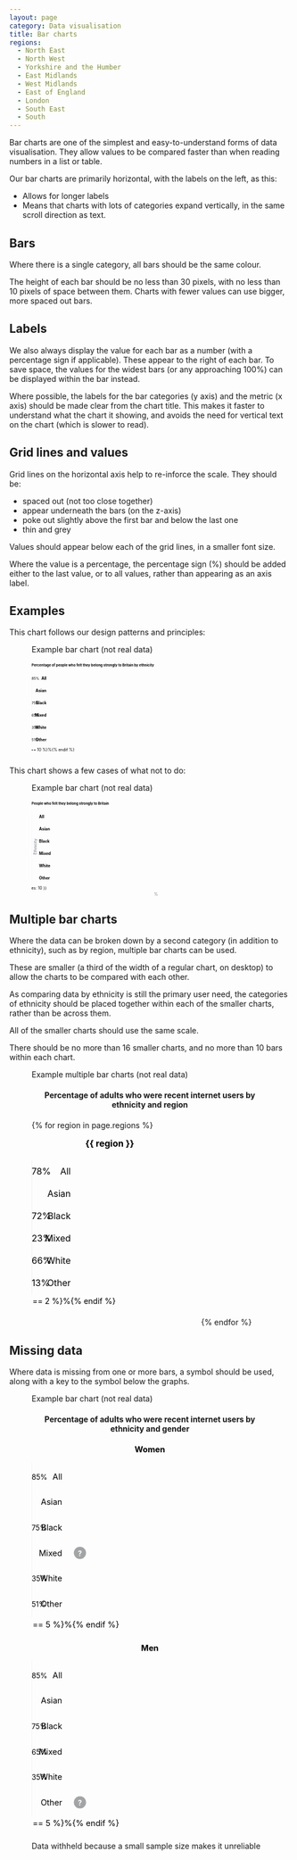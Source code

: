 ```yaml
---
layout: page
category: Data visualisation
title: Bar charts
regions:
  - North East
  - North West
  - Yorkshire and the Humber
  - East Midlands
  - West Midlands
  - East of England
  - London
  - South East
  - South
---
```


Bar charts are one of the simplest and easy-to-understand forms of data visualisation. They allow values to be compared faster than when reading numbers in a list or table.

Our bar charts are primarily horizontal, with the labels on the left, as this:

* Allows for longer labels
* Means that charts with lots of categories expand vertically, in the same scroll direction as text.

## Bars

Where there is a single category, all bars should be the same colour.

The height of each bar should be no less than 30&#160;pixels, with no less than 10&#160;pixels of space between them. Charts with fewer values can use bigger, more spaced out bars.

## Labels

We also always display the value for each bar as a number (with a percentage sign if applicable). These appear to the right of each bar. To save space, the values for the widest bars (or any approaching 100%) can be displayed within the bar instead.

Where possible, the labels for the bar categories (y axis) and the metric (x axis) should be made clear from the chart title. This makes it faster to understand what the chart it showing, and avoids the need for vertical text on the chart (which is slower to read).

## Grid lines and values

Grid lines on the horizontal axis help to re-inforce the scale. They should be:

* spaced out (not too close together)
* appear underneath the bars (on the z-axis)
* poke out slightly above the first bar and below the last one
* thin and grey

Values should appear below each of the grid lines, in a smaller font size.

Where the value is a percentage, the percentage sign (%) should be added either to the last value, or to all values, rather than appearing as an axis label.

## Examples

This chart follows our design patterns and principles:

<figure class="example good">
  <figcaption>Example bar chart (not real data)</figcaption>
  <svg viewbox="0 -80 960 420">
    <text x="0" y="-30" font-weight="bold">Percentage of people who felt they belong strongly to Britain by ethnicity</text>
    <text x="60" y="24" font-weight="bold" text-anchor="end" font-size="16">All</text>
    <text x="60" y="74" font-weight="bold" text-anchor="end" font-size="16">Asian</text>
    <text x="60" y="124" font-weight="bold" text-anchor="end" font-size="16">Black</text>
    <text x="60" y="174" font-weight="bold" text-anchor="end" font-size="16">Mixed</text>
    <text x="60" y="224" font-weight="bold" text-anchor="end" font-size="16">White</text>
    <text x="60" y="274" font-weight="bold" text-anchor="end" font-size="16">Other</text>
    {% for i in (0..10) %}
      <line x1="{{ i | times: 85 | plus: 80.5 }}" x2="{{ i | times: 85 | plus: 80.5 }}" y1="-10" y2="295" stroke="#e6e6e6" stroke-width="1" />
      <text x="{{ i | times: 85 | plus: 80.5 }}" y="315" text-anchor="middle" font-size="16">{{ i | times: 10 }}{% if i == 10 %}%{% endif %}</text>
    {% endfor %}
    <rect width="{{ 90 | times: 8.5 }}" height="35" x="80" y="0" fill="#2B8CC4"></rect>
    <rect width="{{ 99 | times: 8.5 }}" height="35" x="80" y="50" fill="#2B8CC4"></rect>
    <rect width="{{ 75 | times: 8.5 }}" height="35" x="80" y="100" fill="#2B8CC4"></rect>
    <rect width="{{ 65 | times: 8.5 }}" height="35" x="80" y="150" fill="#2B8CC4"></rect>
    <rect width="{{ 35 | times: 8.5 }}" height="35" x="80" y="200" fill="#2B8CC4"></rect>
    <rect width="{{ 51 | times: 8.5 }}" height="35" x="80" y="250" fill="#2B8CC4"></rect>
    <text x="{{ 90 | times: 8.5 | plus: 85.5 }}" y="24" text-anchor="start">85%</text>
    <text x="{{ 99 | times: 8.5 | plus: 75.5 }}" y="74" text-anchor="end" fill="white">99%</text>
    <text x="{{ 75 | times: 8.5 | plus: 85.5 }}" y="124" text-anchor="start">75%</text>
    <text x="{{ 65 | times: 8.5 | plus: 85.5 }}" y="174" text-anchor="start">65%</text>
    <text x="{{ 35 | times: 8.5 | plus: 85.5 }}" y="224" text-anchor="start">35%</text>
    <text x="{{ 51 | times: 8.5 | plus: 85.5 }}" y="274" text-anchor="start">51%</text>
  </svg>
</figure>

This chart shows a few cases of what not to do:

<figure class="example bad">
  <figcaption>Example bar chart (not real data)</figcaption>
  <svg viewbox="0 -80 960 420">
    <text x="0" y="-30" font-weight="bold">People who felt they belong strongly to Britain</text>
    <text x="20" y="140" font-weight="normal" text-anchor="middle" font-size="16" transform="rotate(-90, 20, 140)" fill="#6F777B">Ethnicity</text>
    <text x="30" y="24" font-weight="bold" text-anchor="start" font-size="16">All</text>
    <text x="30" y="74" font-weight="bold" text-anchor="start" font-size="16">Asian</text>
    <text x="30" y="124" font-weight="bold" text-anchor="start" font-size="16">Black</text>
    <text x="30" y="174" font-weight="bold" text-anchor="start" font-size="16">Mixed</text>
    <text x="30" y="224" font-weight="bold" text-anchor="start" font-size="16">White</text>
    <text x="30" y="274" font-weight="bold" text-anchor="start" font-size="16">Other</text>
    {% for i in (0..10) %}
      <line x1="{{ i | times: 85 | plus: 80.5 }}" x2="{{ i | times: 85 | plus: 80.5 }}" y1="-10" y2="295" stroke="#e6e6e6" stroke-width="1" />
      <text x="{{ i | times: 85 | plus: 80.5 }}" y="315" text-anchor="middle" font-size="16">{{ i | times: 10 }}</text>
    {% endfor %}
    <rect width="{{ 90 | times: 8.5 }}" height="35" x="80" y="0" fill="#DF3034"></rect>
    <rect width="{{ 99 | times: 8.5 }}" height="35" x="80" y="50" fill="#F47738"></rect>
    <rect width="{{ 75 | times: 8.5 }}" height="35" x="80" y="100" fill="#FFBF47"></rect>
    <rect width="{{ 65 | times: 8.5 }}" height="35" x="80" y="150" fill="#006435"></rect>
    <rect width="{{ 35 | times: 8.5 }}" height="35" x="80" y="200" fill="#005EA5"></rect>
    <rect width="{{ 51 | times: 8.5 }}" height="35" x="80" y="250" fill="#2B8CC4"></rect>
    <text x="505" y="340" font-weight="normal" text-anchor="middle" font-size="16" fill="#6F777B">%</text>
  </svg>
</figure>

## Multiple bar charts

Where the data can be broken down by a second category (in addition to ethnicity), such as by region, multiple bar charts can be used.

These are smaller (a third of the width of a regular chart, on desktop) to allow the charts to be compared with each other.

As comparing data by ethnicity is still the primary user need, the categories of ethnicity should be placed together within each of the smaller charts, rather than be across them.

All of the smaller charts should use the same scale.

There should be no more than 16 smaller charts, and no more than 10 bars within each chart.


<figure class="example good">
  <figcaption>Example multiple bar charts (not real data)</figcaption>
  <div style="font-weight: bold; text-align: center; margin-top: 20px; margin-bottom: 20px;">Percentage of adults who were recent internet users by ethnicity and region</div>
  <div class="multiple-charts">
  {% for region in page.regions %}
    <svg viewbox="0 -60 300 350" width="300" height="350" class="small-multiple-chart">
      <text x="140" y="-30" font-weight="bold" font-size="16" text-anchor="middle">{{ region }}</text>
      <text x="70" y="20" text-anchor="end" font-size="16">All</text>
      <text x="70" y="60" text-anchor="end" font-size="16">Asian</text>
      <text x="70" y="100" text-anchor="end" font-size="16">Black</text>
      <text x="70" y="140" text-anchor="end" font-size="16">Mixed</text>
      <text x="70" y="180" text-anchor="end" font-size="16">White</text>
      <text x="70" y="220" text-anchor="end" font-size="16">Other</text>
      {% for i in (0..2) %}
        <line x1="{{ i | times: 85 | plus: 80.5 }}" x2="{{ i | times: 85 | plus: 80.5 }}" y1="-5" y2="235" stroke="#e6e6e6" stroke-width="1" />
        <text x="{{ i | times: 85 | plus: 80.5 }}" y="252" text-anchor="middle" font-size="14">{{ i | times: 50 }}{% if i == 2 %}%{% endif %}</text>
      {% endfor %}
      <rect width="{{ 78 | times: 1.7 | plus: 0.5 }}" height="30" x="80" y="0" fill="#2B8CC4"></rect>
      <rect width="{{ 91 | times: 1.7 | plus: 0.5 }}" height="30" x="80" y="40" fill="#2B8CC4"></rect>
      <rect width="{{ 72 | times: 1.7 | plus: 0.5 }}" height="30" x="80" y="80" fill="#2B8CC4"></rect>
      <rect width="{{ 23 | times: 1.7 | plus: 0.5 }}" height="30" x="80" y="120" fill="#2B8CC4"></rect>
      <rect width="{{ 66 | times: 1.7 | plus: 0.5 }}" height="30" x="80" y="160" fill="#2B8CC4"></rect>
      <rect width="{{ 13 | times: 1.7 | plus: 0.5 }}" height="30" x="80" y="200" fill="#2B8CC4"></rect>
      <text x="{{ 78 | times: 1.7 | plus: 85.5 }}" y="20"  font-size="16" text-anchor="start">78%</text>
      <text x="{{ 91 | times: 1.7 | plus: 75.5 }}" y="60"  font-size="16" text-anchor="end" fill="white">91%</text>
      <text x="{{ 72 | times: 1.7 | plus: 85.5 }}" y="100" font-size="16" text-anchor="start">72%</text>
      <text x="{{ 23 | times: 1.7 | plus: 85.5 }}" y="140" font-size="16" text-anchor="start">23%</text>
      <text x="{{ 66 | times: 1.7 | plus: 85.5 }}" y="180" font-size="16" text-anchor="start">66%</text>
      <text x="{{ 13 | times: 1.7 | plus: 85.5 }}" y="220" font-size="16" text-anchor="start">13%</text>
    </svg>
  {% endfor %}
  </div>
</figure>

## Missing data

Where data is missing from one or more bars, a symbol should be used, along with a key to the symbol below the graphs.

<figure class="example good">
  <figcaption>Example bar chart (not real data)</figcaption>
  <div style="font-weight: bold; text-align: center; margin-top: 20px; margin-bottom: 20px;">Percentage of adults who were recent internet users by ethnicity and gender</div>
  <svg viewbox="0 -30 465 360" height="390" width="465">
    <text x="232.5" y="-30" font-weight="bold" text-anchor="middle" font-size="16">Women</text>
    <text x="60" y="24" font-weight="normal" text-anchor="end" font-size="16">All</text>
    <text x="60" y="74" font-weight="normal" text-anchor="end" font-size="16">Asian</text>
    <text x="60" y="124" font-weight="normal" text-anchor="end" font-size="16">Black</text>
    <text x="60" y="174" font-weight="normal" text-anchor="end" font-size="16">Mixed</text>
    <text x="60" y="224" font-weight="normal" text-anchor="end" font-size="16">White</text>
    <text x="60" y="274" font-weight="normal" text-anchor="end" font-size="16">Other</text>
    {% for i in (0..5) %}
      <line x1="{{ i | times: 70 | plus: 80.5 }}" x2="{{ i | times: 70 | plus: 80.5 }}" y1="-10" y2="295" stroke="#e6e6e6" stroke-width="1" />
      <text x="{{ i | times: 70 | plus: 80.5 }}" y="315" text-anchor="middle" font-size="16">{{ i | times: 20 }}{% if i == 5 %}%{% endif %}</text>
    {% endfor %}
    <rect width="{{ 90 | times: 3.5 }}" height="35" x="80" y="0" fill="#2B8CC4"></rect>
    <rect width="{{ 99 | times: 3.5 }}" height="35" x="80" y="50" fill="#2B8CC4"></rect>
    <rect width="{{ 75 | times: 3.5 }}" height="35" x="80" y="100" fill="#2B8CC4"></rect>
    <circle cx="95" cy="168" r="12" fill="#A2A4A6" />
    <text x="95" y="174" text-anchor="middle" fill="White" font-weight="bold">?</text>
    <rect width="{{ 35 | times: 3.5 }}" height="35" x="80" y="200" fill="#2B8CC4"></rect>
    <rect width="{{ 51 | times: 3.5 }}" height="35" x="80" y="250" fill="#2B8CC4"></rect>
    <text x="{{ 90 | times: 3.5 | plus: 85.5 }}" y="24" text-anchor="start">85%</text>
    <text x="{{ 99 | times: 3.5 | plus: 75.5 }}" y="74" text-anchor="end" fill="white">99%</text>
    <text x="{{ 75 | times: 3.5 | plus: 85.5 }}" y="124" text-anchor="start">75%</text>
    <text x="{{ 35 | times: 3.5 | plus: 85.5 }}" y="224" text-anchor="start">35%</text>
    <text x="{{ 51 | times: 3.5 | plus: 85.5 }}" y="274" text-anchor="start">51%</text>
  </svg>
  <svg viewbox="0 -30 465 360" height="390" width="465">
    <text x="232.5" y="-30" font-weight="bold" text-anchor="middle" font-size="16">Men</text>
    <text x="60" y="24" font-weight="normal" text-anchor="end" font-size="16">All</text>
    <text x="60" y="74" font-weight="normal" text-anchor="end" font-size="16">Asian</text>
    <text x="60" y="124" font-weight="normal" text-anchor="end" font-size="16">Black</text>
    <text x="60" y="174" font-weight="normal" text-anchor="end" font-size="16">Mixed</text>
    <text x="60" y="224" font-weight="normal" text-anchor="end" font-size="16">White</text>
    <text x="60" y="274" font-weight="normal" text-anchor="end" font-size="16">Other</text>
    {% for i in (0..5) %}
      <line x1="{{ i | times: 70 | plus: 80.5 }}" x2="{{ i | times: 70 | plus: 80.5 }}" y1="-10" y2="295" stroke="#e6e6e6" stroke-width="1" />
      <text x="{{ i | times: 70 | plus: 80.5 }}" y="315" text-anchor="middle" font-size="16">{{ i | times: 20 }}{% if i == 5 %}%{% endif %}</text>
    {% endfor %}
    <rect width="{{ 90 | times: 3.5 }}" height="35" x="80" y="0" fill="#2B8CC4"></rect>
    <rect width="{{ 99 | times: 3.5 }}" height="35" x="80" y="50" fill="#2B8CC4"></rect>
    <rect width="{{ 75 | times: 3.5 }}" height="35" x="80" y="100" fill="#2B8CC4"></rect>
    <rect width="{{ 65 | times: 3.5 }}" height="35" x="80" y="150" fill="#2B8CC4"></rect>
    <rect width="{{ 35 | times: 3.5 }}" height="35" x="80" y="200" fill="#2B8CC4"></rect>
    <circle cx="95" cy="268" r="12" fill="#A2A4A6" />
    <text x="95" y="274" text-anchor="middle" fill="White" font-weight="bold">?</text>
    <text x="{{ 90 | times: 3.5 | plus: 85.5 }}" y="24" text-anchor="start">85%</text>
    <text x="{{ 99 | times: 3.5 | plus: 75.5 }}" y="74" text-anchor="end" fill="white">99%</text>
    <text x="{{ 75 | times: 3.5 | plus: 85.5 }}" y="124" text-anchor="start">75%</text>
    <text x="{{ 65 | times: 3.5 | plus: 85.5 }}" y="174" text-anchor="start">65%</text>
    <text x="{{ 35 | times: 3.5 | plus: 85.5 }}" y="224" text-anchor="start">35%</text>
  </svg>
  <div class="missing-data-explanation">
    <span class="missing-data sample-too-small"></span> Data withheld because a small sample size makes it unreliable
  </div>
</figure>